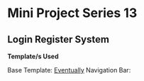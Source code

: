 # Mini Project Series 13
## Login Register System

**Template/s Used**

Base Template: [Eventually](https://html5up.net/eventually)
Navigation Bar: